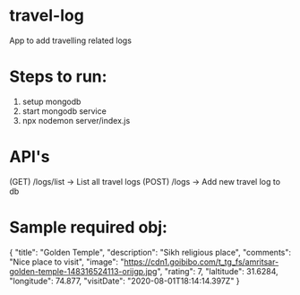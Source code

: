 # travel-log
App to add travelling related logs

# Steps to run:
1. setup mongodb
2. start mongodb service
3. npx nodemon server/index.js

# API's
(GET) /logs/list -> List all travel logs
(POST) /logs -> Add new travel log to db

# Sample required obj:
{
    "title": "Golden Temple",
    "description": "Sikh religious place",
    "comments": "Nice place to visit",
    "image": "https://cdn1.goibibo.com/t_tg_fs/amritsar-golden-temple-148316524113-orijgp.jpg",
    "rating": 7,
    "laltitude": 31.6284,
    "longitude": 74.877,
    "visitDate": "2020-08-01T18:14:14.397Z"
}



